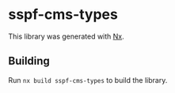 # sspf-cms-types

This library was generated with [Nx](https://nx.dev).

## Building

Run `nx build sspf-cms-types` to build the library.

